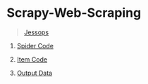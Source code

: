 # Scrapy-Web-Scraping

>[Jessops](https://github.com/abhishek96negi/Scrapy-Web-Scraping/tree/main/jessops)

  1. [Spider Code](https://github.com/abhishek96negi/Scrapy-Web-Scraping/blob/main/jessops/jessops/spiders/jessops_spider.py)
  
  2. [Item Code](https://github.com/abhishek96negi/Scrapy-Web-Scraping/blob/main/jessops/jessops/items.py)
  
  3. [Output Data](https://github.com/abhishek96negi/Scrapy-Web-Scraping/blob/main/jessops/product_details.json)
